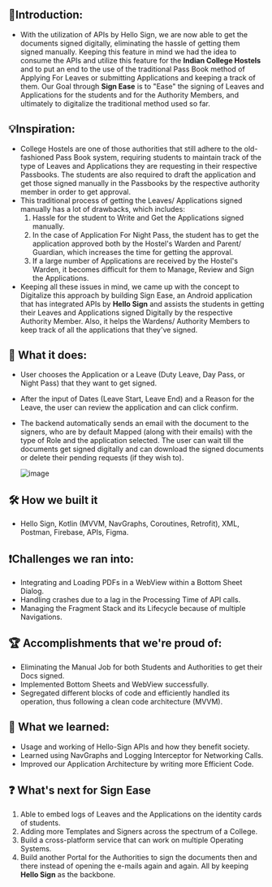 ## 🥁Introduction:

- With the utilization of APIs by Hello Sign, we are now able to get the documents signed digitally,
  eliminating the hassle of getting them signed manually. Keeping this feature in mind we had the 
  idea to consume the APIs and utilize this feature for the **Indian College Hostels** and to put an 
  end to the use of the traditional Pass Book method of Applying For Leaves or submitting Applications 
  and keeping a track of them. Our Goal through **Sign Ease** is to "Ease" the signing of Leaves and
  Applications for the students and for the Authority Members, and ultimately to digitalize the 
  traditional method used so far.

## 💡Inspiration:

- College Hostels are one of those authorities that still adhere to the old-fashioned Pass Book system,
  requiring students to maintain track of the type of Leaves and Applications they are requesting in
  their respective Passbooks. The students are also required to draft the application and get those
  signed manually in the Passbooks by the respective authority member in order to get approval.
- This traditional process of getting the Leaves/ Applications signed manually has a lot of drawbacks,
  which includes:
  1. Hassle for the student to Write and Get the Applications signed manually.
  2. In the case of Application For Night Pass, the student has to get the application approved both by the 
     Hostel's Warden and Parent/ Guardian, which increases the time for getting the approval.
  3. If a large number of Applications are received by the Hostel's Warden, it becomes difficult for
     them to Manage, Review and Sign the Applications.
- Keeping all these issues in mind, we came up with the concept to Digitalize this approach by building
  Sign Ease, an Android application that has integrated APIs by **Hello Sign** and assists the students 
  in getting their Leaves and Applications signed Digitally by the respective Authority Member. Also, it 
  helps the Wardens/ Authority Members to keep track of all the applications that they've signed.


## 💬 What it does:

- User chooses the Application or a Leave (Duty Leave, Day Pass, or Night Pass) that they want to get signed.
- After the input of Dates (Leave Start, Leave End) and a Reason for the Leave, the user can review the application
  and can click confirm. 
- The backend automatically sends an email with the document to the signers, who are by default Mapped (along with their emails)
  with the type of Role and the application selected. The user can wait till the documents get signed digitally and 
  can download the signed documents or delete their pending requests (if they wish to).
  
  ![image](https://user-images.githubusercontent.com/73310532/192141122-0a9bc02b-9e41-4ab6-9fb1-1fcf10fc4e9f.png)
  
## 🛠 How we built it

- Hello Sign, Kotlin (MVVM, NavGraphs, Coroutines, Retrofit), XML, Postman, Firebase, APIs, Figma.

## ❗Challenges we ran into:

- Integrating and Loading PDFs in a WebView within a Bottom Sheet Dialog.
- Handling crashes due to a lag in the Processing Time of API calls.
- Managing the Fragment Stack and its Lifecycle because of multiple Navigations.

## 🏆 Accomplishments that we're proud of:
- Eliminating the Manual Job for both Students and Authorities to get their Docs signed.
- Implemented Bottom Sheets and WebView successfully.
- Segregated different blocks of code and efficiently handled its operation, thus following a clean code architecture (MVVM).

## 📙 What we learned:
- Usage and working of Hello-Sign APIs and how they benefit society.
- Learned using NavGraphs and Logging Interceptor for Networking Calls.
- Improved our Application Architecture by writing more Efficient Code.

## ❓ What's next for Sign Ease

1. Able to embed logs of Leaves and the Applications on the identity cards of students.
2. Adding more Templates and Signers across the spectrum of a College.
3. Build a cross-platform service that can work on multiple Operating Systems.
4. Build another Portal for the Authorities to sign the documents then and there instead of
   opening the e-mails again and again. All by keeping **Hello Sign** as the backbone.
   
##
